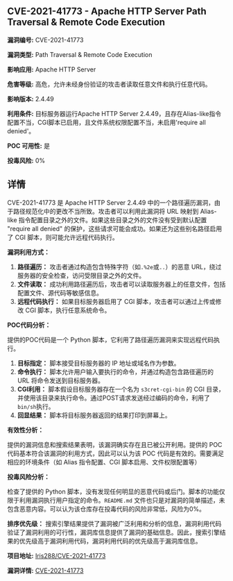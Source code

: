 ## CVE-2021-41773 - Apache HTTP Server Path Traversal & Remote Code Execution

**漏洞编号:** CVE-2021-41773

**漏洞类型:** Path Traversal & Remote Code Execution

**影响应用:** Apache HTTP Server

**危害等级:** 高危，允许未经身份验证的攻击者读取任意文件和执行任意代码。

**影响版本:** 2.4.49

**利用条件:** 目标服务器运行Apache HTTP Server 2.4.49，且存在Alias-like指令配置不当，CGI脚本已启用，且文件系统权限配置不当，未启用'require all denied'。

**POC 可用性:** 是

**投毒风险:** 0%

## 详情

CVE-2021-41773 是 Apache HTTP Server 2.4.49 中的一个路径遍历漏洞，由于路径规范化中的更改不当所致。攻击者可以利用此漏洞将 URL 映射到 Alias-like 指令配置目录之外的文件。如果这些目录之外的文件没有受到默认配置 "require all denied" 的保护，这些请求可能会成功。如果还为这些别名路径启用了 CGI 脚本，则可能允许远程代码执行。

**漏洞利用方式：**

1.  **路径遍历：** 攻击者通过构造包含特殊字符（如`.%2e`或`..`）的恶意 URL，绕过服务器的安全检查，访问受限目录之外的文件。
2.  **文件读取：** 成功利用路径遍历后，攻击者可以读取服务器上的任意文件，包括配置文件、源代码等敏感信息。
3.  **远程代码执行：** 如果目标服务器启用了 CGI 脚本，攻击者可以通过上传或修改 CGI 脚本，执行任意系统命令。

**POC代码分析：**

提供的POC代码是一个 Python 脚本，它利用了路径遍历漏洞来实现远程代码执行。

1.  **目标指定：** 脚本接受目标服务器的 IP 地址或域名作为参数。
2.  **命令执行：** 脚本允许用户输入要执行的命令，并通过构造包含路径遍历的 URL 将命令发送到目标服务器。
3.  **CGI利用：** 脚本假设目标服务器存在一个名为 `s3cret-cgi-bin` 的 CGI 目录，并使用该目录来执行命令。通过POST请求发送经过编码的命令，利用了`bin/sh`执行。
4.  **回显结果：** 脚本将目标服务器返回的结果打印到屏幕上。

**有效性分析：**

提供的漏洞信息和搜索结果表明，该漏洞确实存在且已被公开利用。提供的 POC 代码基本符合该漏洞的利用方式，因此可以认为该 POC 代码是有效的。需要满足相应的环境条件（如 Alias 指令配置、CGI 脚本启用、文件权限配置等）

**投毒风险分析：**

检查了提供的 Python 脚本，没有发现任何明显的恶意代码或后门。脚本的功能仅限于利用漏洞执行用户指定的命令。`README.md` 文件也只是对漏洞的简单描述，未包含恶意内容。可以认为该仓库存在投毒代码的风险非常低，风险为0%。

**排序优先级：**
搜索引擎结果提供了漏洞被广泛利用和分析的信息，漏洞利用代码验证了漏洞利用的可行性，漏洞库信息提供了漏洞的基础信息。因此，搜索引擎结果的优先级高于漏洞利用代码，漏洞利用代码的优先级高于漏洞库信息。

**项目地址:** [Iris288/CVE-2021-41773](https://github.com/Iris288/CVE-2021-41773)

**漏洞详情:** [CVE-2021-41773](https://nvd.nist.gov/vuln/detail/CVE-2021-41773)